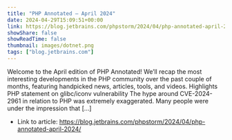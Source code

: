 ```yaml
---
title: "PHP Annotated – April 2024"
date: 2024-04-29T15:09:51+00:00
link: https://blog.jetbrains.com/phpstorm/2024/04/php-annotated-april-2024/
showShare: false
showReadTime: false
thumbnail: images/dotnet.png
tags: ["blog.jetbrains.com"]
---
```

Welcome to the April edition of PHP Annotated! We’ll recap the most interesting developments in the PHP community over the past couple of months, featuring handpicked news, articles, tools, and videos. Highlights PHP statement on glibc/iconv vulnerability The hype around CVE-2024-2961 in relation to PHP was extremely exaggerated. Many people were under the impression that […]

- Link to article: https://blog.jetbrains.com/phpstorm/2024/04/php-annotated-april-2024/